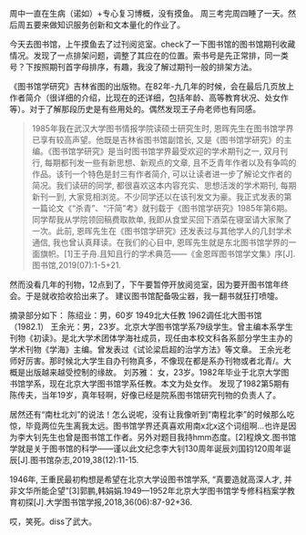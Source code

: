 周中一直在生病（诺如）+专心复习博概，没有摸鱼。
周三考完周四睡了一天。然后周五要来做知识服务创新和文本量化的作业了。



今天去图书馆，上午摸鱼去了过刊阅览室。check了一下图书馆的图书馆期刊收藏情况。发现了一点排架问题，调整了其应在的位置。索书号是先正常排，同一类号？下按照期刊首字母排序，有趣，我没了解过期刊一般的排架方法。

《图书馆学研究》吉林省图的出版物。在82年-九几年的时候，会在最后几页放上作者简介（很详细的介绍，比现在的还详细，包括年龄、高等教育状况、处女作等）。对于了解那段历史是有些用处的。偶然发现王子舟老师也有同感。

> 1985年我在武汉大学图书情报学院读硕士研究生时, 恩晖先生在图书馆学界已享有较高声望。他既是吉林省图书馆副馆长, 又是《图书馆学研究》的主编。《图书馆学研究》是当时图书馆学界最受欢迎的学术期刊之一, 双月刊行, 每期都刊发一些有新思想、新观点的文章, 且不乏青年作者以及有争鸣的作品。该刊一个特色是封三有作者简介, 可以让读者进一步了解论文作者的简况。我们读研的同学, 都很喜欢这本内容充实、思想活泼的学术期刊, 每期新刊一到, 大家竞相浏览。不少同学还以在该刊发文为豪。我正式发表的第一篇论文《“杀青”、“汗简”考》就刊载于《图书馆学研究》1985年第6期。同学帮我从学院领回稿费取款单, 我即从食堂买回下酒菜在寝室请大家聚了一次。此前, 恩晖先生在《图书馆学研究》还发表过与其他学人的几封学术通信, 我也曾认真拜读。在我们的心目中, 恩晖先生就是东北图书馆学界的一面旗帜。[1]王子舟.且知且行的学术典范——《金恩晖图书馆学文集》序[J].图书馆,2019(07):1-5+21.

然而没看几年的刊物，12点到了，下午要暂停开放阅览室，因为要开图书馆年终会。于是就收拾收拾出来了。
建议图书馆配备吸尘器，我一翻书就狂打喷嚏。

摘录部分如下：
陈绍业：男，60岁 1949北大任教 1962调任北大图书馆（1982.1）
王余光：男，23岁。北京大学图书馆学系79级学生。曾主编本系学生刊物《初读》。是北大学术团体学海社成员，现任由本校文科各系部分学生主办的学术刊物《学海》主编。曾发表过《试论梁启超的治学方法》等文章。
王余光老师好厉害。那时候北大学生自办刊物真多，不像现在都是系办刊物或者北青/。大概是出版越来越受控制的缘故。
刘苏雅： 女，23岁。1982年毕业于北京大学图书馆学系，现在北京大学图书馆学系任教。本文为处女作。
发现了1982第5期有陈传夫，当年19岁，真年轻啊，好像已经是院系图书馆研究刊物的负责人了。


居然还有“南杜北刘”的说法！怎么说呢，没有让我像听到“南程北李”的时候那么吃惊，毕竟两位先生离我太远。图书馆学界还真喜欢用南x北x这个词组啊...也许是因为李大钊先生也曾是图书馆工作者。另外对题目我持hmm态度。[2]程焕文.图书馆学就是关于图书馆的科学——谨以此文纪念李大钊130周年诞辰刘国钧120周年诞辰[J].图书馆杂志,2019,38(12):11-15.



1946年, 王重民最初构想是希望在北京大学设图书馆学系, “真要造就高深人才, 并非文华所能企望”[3]郭鹏,韩娟娟.1949—1952年北京大学图书馆学专修科档案学教育初探[J].大学图书馆学报,2018,36(06):87-92+36.

哎，笑死。diss了武大。


